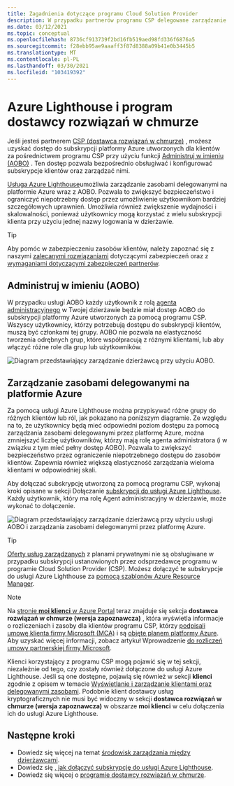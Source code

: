 ```yaml
---
title: Zagadnienia dotyczące programu Cloud Solution Provider
description: W przypadku partnerów programu CSP delegowane zarządzanie zasobami systemu Azure pomaga zwiększyć bezpieczeństwo i kontrolę dzięki włączeniu szczegółowych uprawnień.
ms.date: 03/12/2021
ms.topic: conceptual
ms.openlocfilehash: 8736cf913739f2bd16fb519aed98fd336f6876a5
ms.sourcegitcommit: f28ebb95ae9aaaff3f87d8388a09b41e0b3445b5
ms.translationtype: MT
ms.contentlocale: pl-PL
ms.lasthandoff: 03/30/2021
ms.locfileid: "103419392"
---
```

# <a name="azure-lighthouse-and-the-cloud-solution-provider-program"></a>Azure Lighthouse i program dostawcy rozwiązań w chmurze

Jeśli jesteś partnerem [CSP (dostawca rozwiązań w chmurze)](/partner-center/csp-overview) , możesz uzyskać dostęp do subskrypcji platformy Azure utworzonych dla klientów za pośrednictwem programu CSP przy użyciu funkcji [Administruj w imieniu (AOBO)](https://channel9.msdn.com/Series/cspdev/Module-11-Admin-On-Behalf-Of-AOBO) . Ten dostęp pozwala bezpośrednio obsługiwać i konfigurować subskrypcje klientów oraz zarządzać nimi.

[Usługa Azure Lighthouse](../overview.md)umożliwia zarządzanie zasobami delegowanymi na platformie Azure wraz z AOBO. Pozwala to zwiększyć bezpieczeństwo i ograniczyć niepotrzebny dostęp przez umożliwienie użytkownikom bardziej szczegółowych uprawnień. Umożliwia również zwiększenie wydajności i skalowalności, ponieważ użytkownicy mogą korzystać z wielu subskrypcji klienta przy użyciu jednej nazwy logowania w dzierżawie.

> [!TIP]
> Aby pomóc w zabezpieczeniu zasobów klientów, należy zapoznać się z naszymi [zalecanymi rozwiązaniami](recommended-security-practices.md) dotyczącymi zabezpieczeń oraz z [wymaganiami dotyczącymi zabezpieczeń partnerów](/partner-center/partner-security-requirements).

## <a name="administer-on-behalf-of-aobo"></a>Administruj w imieniu (AOBO)

W przypadku usługi AOBO każdy użytkownik z rolą [agenta administracyjnego](/partner-center/permissions-overview#manage-commercial-transactions-in-partner-center-azure-ad-and-csp-roles) w Twojej dzierżawie będzie miał dostęp AOBO do subskrypcji platformy Azure utworzonych za pomocą programu CSP. Wszyscy użytkownicy, którzy potrzebują dostępu do subskrypcji klientów, muszą być członkami tej grupy. AOBO nie pozwala na elastyczność tworzenia odrębnych grup, które współpracują z różnymi klientami, lub aby włączyć różne role dla grup lub użytkowników.

![Diagram przedstawiający zarządzanie dzierżawcą przy użyciu AOBO.](../media/csp-1.jpg)

## <a name="azure-delegated-resource-management"></a>Zarządzanie zasobami delegowanymi na platformie Azure

Za pomocą usługi Azure Lighthouse można przypisywać różne grupy do różnych klientów lub ról, jak pokazano na poniższym diagramie. Ze względu na to, że użytkownicy będą mieć odpowiedni poziom dostępu za pomocą zarządzania zasobami delegowanymi przez platformę Azure, można zmniejszyć liczbę użytkowników, którzy mają rolę agenta administratora (i w związku z tym mieć pełny dostęp AOBO). Pozwala to zwiększyć bezpieczeństwo przez ograniczenie niepotrzebnego dostępu do zasobów klientów. Zapewnia również większą elastyczność zarządzania wieloma klientami w odpowiedniej skali.

Aby dołączać subskrypcję utworzoną za pomocą programu CSP, wykonaj kroki opisane w sekcji Dołączanie [subskrypcji do usługi Azure Lighthouse](../how-to/onboard-customer.md). Każdy użytkownik, który ma rolę Agent administracyjny w dzierżawie, może wykonać to dołączenie.

![Diagram przedstawiający zarządzanie dzierżawcą przy użyciu usługi AOBO i zarządzania zasobami delegowanymi przez platformę Azure.](../media/csp-2.jpg)

> [!TIP]
> [Oferty usług zarządzanych](managed-services-offers.md) z planami prywatnymi nie są obsługiwane w przypadku subskrypcji ustanowionych przez odsprzedawcę programu w programie Cloud Solution Provider (CSP). Możesz dołączyć te subskrypcje do usługi Azure Lighthouse za [pomocą szablonów Azure Resource Manager](../how-to/onboard-customer.md).

> [!NOTE]
> Na [stronie **moi klienci** w Azure Portal](../how-to/view-manage-customers.md) teraz znajduje się sekcja **dostawca rozwiązań w chmurze (wersja zapoznawcza)** , która wyświetla informacje o rozliczeniach i zasoby dla klientów programu CSP, którzy [podpisali umowę klienta firmy Microsoft (MCA)](/partner-center/confirm-customer-agreement) i są [objęte planem platformy Azure](/partner-center/azure-plan-get-started). Aby uzyskać więcej informacji, zobacz artykuł Wprowadzenie [do rozliczeń umowy partnerskiej firmy Microsoft](../../cost-management-billing/understand/mpa-overview.md).
>
> Klienci korzystający z programu CSP mogą pojawić się w tej sekcji, niezależnie od tego, czy zostały również dołączone do usługi Azure Lighthouse. Jeśli są one dostępne, pojawią się również w sekcji **klienci** zgodnie z opisem w temacie [Wyświetlanie i zarządzanie klientami oraz delegowanymi zasobami](../how-to/view-manage-customers.md). Podobnie klient dostawcy usług kryptograficznych nie musi być widoczny w sekcji **dostawca rozwiązań w chmurze (wersja zapoznawcza)** w obszarze **moi klienci** w celu dołączenia ich do usługi Azure Lighthouse.

## <a name="next-steps"></a>Następne kroki

- Dowiedz się więcej na temat [środowisk zarządzania między dzierżawcami](cross-tenant-management-experience.md).
- Dowiedz się [, jak dołączyć subskrypcję do usługi Azure Lighthouse](../how-to/onboard-customer.md).
- Dowiedz się więcej o [programie dostawcy rozwiązań w chmurze](/partner-center/csp-overview).

